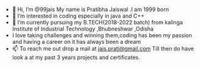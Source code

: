 - 👋 Hi, I’m @99jais
    My name is Pratibha Jaiswal .I am 1999 born
- 👀 I’m interested in coding especially in java and C++
- 🌱 I’m currently pursuing my B.TECH(2018-2022 batch) from kalinga Institute of Industrial Technology ,Bhubneshwar ,Odisha
- I love taking challenges and winning them,coding has been my passion and having a career on it has always been a dream
- 📫 To reach me out drop a mail at jais.prati@gmail.com
    Till then do have look a at my past 3 years projects and certificates. 

